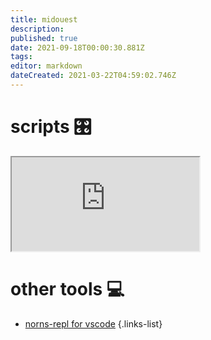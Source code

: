 ```yaml
---
title: midouest
description: 
published: true
date: 2021-09-18T00:00:30.881Z
tags: 
editor: markdown
dateCreated: 2021-03-22T04:59:02.746Z
---
```


# scripts 🎛

<iframe src="https://p3r7.github.io/norns-gallery-render/?author=midouest"id="gallery-iframe"></iframe>

# other tools 💻

- [norns-repl for vscode](https://github.com/midouest/norns-repl)
{.links-list}